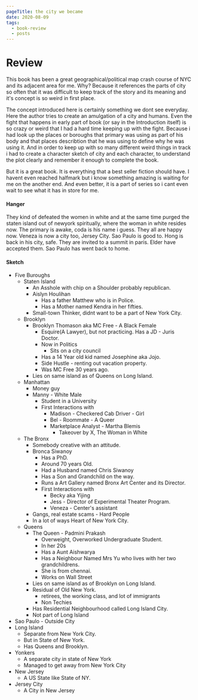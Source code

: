 ```yaml
---
pageTitle: the city we became
date: 2020-08-09
tags:
  - book-review
  - posts
---
```


# Review

This book has been a great geographical/political map crash course of NYC and its adjacent area for me. Why? Because it references the parts of city so often that it was difficult to keep track of the story and its meaning and it's concept is so weird in first place.

The concept introduced here is certainly something we dont see everyday. Here the author tries to create an amulgation of a city and humans. Even the fight that happens in early part of book (or say in the Introduction itself) is so crazy or weird that I had a hard time keeping up with the fight. Because i had look up the places or boroughs that primary was using as part of his body and that places describtion that he was using to define why he was using it. And in order to keep up with so many different weird things in track i had to create a character sketch of city and each character, to understand the plot clearly and remember it enough to complete the book.

But it is a great book. It is everything that a best seller fiction should have. I havent even reached halfmark but i know something amazing is waiting for me on the another end. And even better, it is a part of series so i cant even wait to see what it has in store for me.

#### Hanger

They kind of defeated the women in white and at the same time purged the staten island out of newyork spiritually, where the woman in white resides now. The primary is awake, coda is his name i guess. They all are happy now. Veneza is now a city too, Jersey City. Sao Paulo is good to. Hong is back in his city, safe. They are invited to a summit in paris. Elder have accepted them. Sao Paulo has went back to home.

#### Sketch

*   Five Buroughs
    *   Staten Island
        *   An Asshole with chip on a Shoulder probably republican.
        *   Aislyn Houlihan
            *   Has a father Matthew who is in Police.
            *   Has a Mother named Kendra in her fifties.
        *   Small-town Thinker, didnt want to be a part of New York City.
    *   Brooklyn
        *   Brooklyn Thomason aka MC Free - A Black Female
            *   Esquire(A Lawyer), but not practicing. Has a JD - Juris Doctor.
            *   Now in Politics
                *   Sits on a city council
            *   Has a 14 Year old kid named Josephine aka Jojo.
            *   Side Hustle - renting out vacation property.
            *   Was MC Free 30 years ago.
        *   Lies on same island as of Queens on Long Island.
    *   Manhattan
        *   Money guy
        *   Manny - White Male
            *   Student in a University
            *   First Interactions with
                *   Madison - Checkered Cab Driver - Girl
                *   Bel - Roommate - A Queer
                *   Marketplace Analyst - Martha Blemis
                    *   Takeover by X, The Woman in White
    *   The Bronx
        *   Somebody creative with an attitude.
        *   Bronca Siwanoy
            *   Has a PhD.
            *   Around 70 years Old.
            *   Had a Husband named Chris Siwanoy
            *   Has a Son and Grandchild on the way.
            *   Runs a Art Gallery named Bronx Art Center and its Director.
            *   First Interactions with
                *   Becky aka Yijing
                *   Jess - Director of Experimental Theater Program.
                *   Veneza - Center's assistant
        *   Gangs, real estate scams - Hard People
        *   In a lot of ways Heart of New York City.
    *   Queens
        *   The Queen - Padmini Prakash
            *   Overweight, Overworked Undergraduate Student.
            *   In her 20s
            *   Has a Aunt Aishwarya
            *   Has a Neighbour Named Mrs Yu who lives with her two grandchildrens.
            *   She is from chennai.
            *   Works on Wall Street
        *   Lies on same island as of Brooklyn on Long Island.
        *   Residual of Old New York.
            *   retirees, the working class, and lot of immigrants
            *   Non Techies
        *   Has Residential Neighbourhood called Long Island City.
        *   Not part of Long Island
*   Sao Paulo - Outside City
*   Long Island
    *   Separate from New York City.
    *   But in State of New York.
    *   Has Queens and Brooklyn.
*   Yonkers
    *   A separate city in state of New York
    *   Managed to get away from New York City
*   New Jersey
    *   A US State like State of NY.
*   Jersey City
    *   A City in New Jersey
